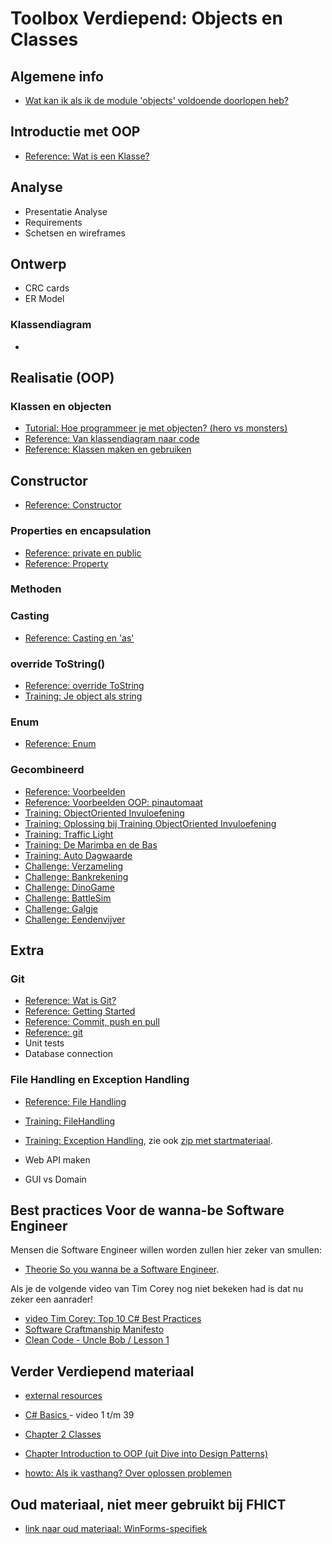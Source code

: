 # Toolbox Verdiepend: Objects en Classes

## Algemene info
+ [Wat kan ik als ik de module 'objects' voldoende doorlopen heb?](resultaatformulier)


## Introductie met OOP
+ [Reference: Wat is een Klasse?](theorie_FUN12_DictaatClasses_v_wat-is-een-class)

## Analyse
+ Presentatie Analyse
+ Requirements
+ Schetsen en wireframes

## Ontwerp
+ CRC cards
+ ER Model

### Klassendiagram
+ 

## Realisatie (OOP)
### Klassen en objecten 
+ [Tutorial: Hoe programmeer je met objecten? (hero vs monsters)](tutorial_Class)
+ [Reference: Van klassendiagram naar code](theorie_ClassDiagram)
+ [Reference: Klassen maken en gebruiken](theorie_FUN12_DictaatClasses_x_zelf-classes-maken)

## Constructor
+ [Reference: Constructor](theorie_Constructors)

### Properties en encapsulation
+ [Reference: private en public](theorie_PrivatePublic)
+ [Reference: Property](theorie_Property)


### Methoden

### Casting
+ [Reference: Casting en 'as'](theorie_Cast)

### override ToString()
+ [Reference: override ToString](theorie_OverrideToString)
+ [Training: Je object als string](theorie_FUN12_DictaatClasses_y_je-class-als-string)

### Enum
+ [Reference: Enum](theorie_Enum)

### Gecombineerd
+ [Reference: Voorbeelden](theorie_FUN12_DictaatClasses_z_voorbeelden)
+ [Reference: Voorbeelden OOP: pinautomaat](example_PinAutomaat)
+ [Training: ObjectOriented Invuloefening](exercise_ObjectOrientedOefening)
+ [Training: Oplossing bij Training ObjectOriented Invuloefening](solution_ObjectOriented) 
+ [Training: Traffic Light](training_Class_TrafficLight)
+ [Training: De Marimba en de Bas](training_Marimba_and_Bass)
+ [Training: Auto Dagwaarde](training_AutoDagWaarde)
+ [Challenge: Verzameling](challenges)
+ [Challenge: Bankrekening](challenge_Bankrekening)
+ [Challenge: DinoGame](challenges/challengeDinoGame)
+ [Challenge: BattleSim](challenges/challenge_BattleSim)
+ [Challenge: Galgje](challenges/challenge_Galgje)
+ [Challenge: Eendenvijver](challenges/challenge_Eendenvijver)

## Extra
### Git
+ [Reference: Wat is Git?](https://www.youtube.com/watch?v=t7hLWkd0qok&list=PLMtxBdV6mf-4xgPCNX9EBYKSh8zg11mFY)
+ [Reference: Getting Started](https://www.youtube.com/watch?v=Fs3qpKD6GWE&list=PLMtxBdV6mf-4xgPCNX9EBYKSh8zg11mFY&index=2)
+ [Reference: Commit, push en pull]()
+ [Reference: git](https://stasemsoft.github.io/softwarematerial/docs/legacy/infoENGit.pdf)
+ Unit tests
+ Database connection
### File Handling en Exception Handling
+ [Reference: File Handling](theorie_FileHandling)
+ [Training: FileHandling](challenges/challengeFileHandling)
+ [Training: Exception Handling](challenges/challengeExceptionHandling), zie ook
[zip met startmateriaal](challenges/challengeException-Naamgenerator.zip).

+ Web API maken
+ GUI vs Domain


## Best practices Voor de wanna-be Software Engineer

Mensen die Software Engineer willen worden zullen hier zeker van smullen:

+ [Theorie So you wanna be a Software Engineer](theorie_AdvancedSoftwareEngineering).

Als je de volgende video van Tim Corey nog niet bekeken had is dat nu zeker een aanrader!
+ [video Tim Corey: Top 10 C# Best Practices](https://www.youtube.com/watch?v=-9b8NRqjUFM)
+ [Software Craftmanship Manifesto](http://manifesto.softwarecraftsmanship.org/)
+ [Clean Code - Uncle Bob / Lesson 1](https://www.youtube.com/watch?v=7EmboKQH8lM)


## Verder Verdiepend materiaal
+ [external resources](https://stasemsoft.github.io/softwarematerial/docs/process/infoExternalResources)

+ [C# Basics ](https://www.youtube.com/playlist?list=PLYMOUCVo86jGzNXPgyKB-B1IvE1LoXKi6) - video 1 t/m 39  

+ [Chapter 2 Classes](https://git.fhict.nl/I872272/ProgrammingChallenges/blob/master/Documentation/OOP.pdf)  

+ [Chapter Introduction to OOP (uit Dive into Design Patterns)](https://git.fhict.nl/I872272/ProgrammingChallenges/blob/master/Documentation/Dive%20into%20design%20patterns%20-%20chapter%20Introduction%20to%20OOP.pdf)  

+ [howto: Als ik vasthang? Over oplossen problemen](https://stasemsoft.github.io/softwarematerial/docs/process/knowProgrammerSearchScheme)


## Oud materiaal, niet meer gebruikt bij FHICT

+ [link naar oud materiaal: WinForms-specifiek](winforms/winforms-specific)